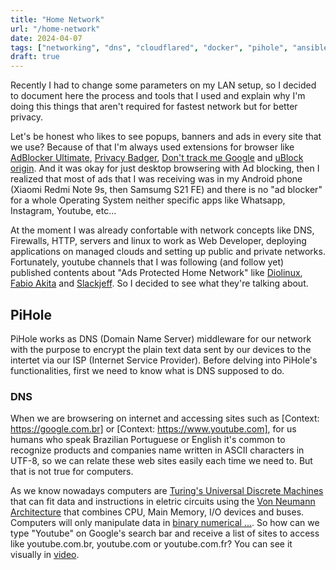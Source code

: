 ```yaml
---
title: "Home Network"
url: "/home-network"
date: 2024-04-07
tags: ["networking", "dns", "cloudflared", "docker", "pihole", "ansible", "linux", "ubuntu", "prometheus", "grafana"]
draft: true
---
```


Recently I had to change some parameters on my LAN setup, so I decided to document
here the process and tools that I used and explain why I'm doing this things that
aren't required for fastest network but for better privacy.

Let's be honest who likes to see popups, banners and ads in every site that we use?
Because of that I'm always used extensions for browser like
[AdBlocker Ultimate](https://firefox.com), [Privacy Badger](https://firefox.com),
[Don't track me Google](https://firefox.com) and [uBlock origin](https://firefox.com).
And it was okay for just desktop browsering with Ad blocking, then I realized that
most of ads that I was receiving was in my Android phone (Xiaomi Redmi Note 9s, then
Samsumg S21 FE) and there is no "ad blocker" for a whole Operating System neither
specific apps like Whatsapp, Instagram, Youtube, etc...

At the moment I was already confortable with network concepts like DNS, Firewalls,
HTTP, servers and linux to work as Web Developer, deploying applications on managed
clouds and setting up public and private networks. Fortunately, youtube channels
that I was following (and follow yet) published contents about "Ads Protected Home
Network" like [Diolinux](https://youtube.com), [Fabio Akita](https://youtube.com)
and [Slackjeff](https://youtube.com). So I decided to see what they're talking about.

## PiHole

PiHole works as DNS (Domain Name Server) middleware for our network with the purpose
to encrypt the plain text data sent by our devices to the intertet via our ISP
(Internet Service Provider). Before delving into PiHole's functionalities, first
we need to know what is DNS supposed to do.

### DNS

When we are browsering on internet and accessing sites such as [Context: https://google.com.br]
or [Context: https://www.youtube.com], for us humans who speak Brazilian Portuguese
or English it's common to recognize products and companies name written in ASCII
characters in UTF-8, so we can relate these web sites easily each time we need to.
But that is not true for computers.

As we know nowadays computers are [Turing's Universal Discrete Machines](https://google.com)
that can fit data and instructions in eletric circuits using the [Von Neumann Architecture](https://google.com)
that combines CPU, Main Memory, I/O devices and buses. Computers will only manipulate
data in [binary numerical ...](https://google.com).
So how can we type "Youtube" on Google's search bar and receive a list of sites to
access like youtube.com.br, youtube.com or youtube.com.fr? You can see it visually in
[video](https://youtube.com).


